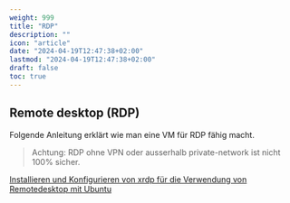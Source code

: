 ```yaml
---
weight: 999
title: "RDP"
description: ""
icon: "article"
date: "2024-04-19T12:47:38+02:00"
lastmod: "2024-04-19T12:47:38+02:00"
draft: false
toc: true
---
```


## Remote desktop (RDP)

Folgende Anleitung erklärt wie man eine VM für RDP fähig macht.

> Achtung: RDP ohne VPN oder ausserhalb private-network ist nicht 100% sicher.

[Installieren und Konfigurieren von xrdp für die Verwendung von Remotedesktop mit Ubuntu](https://learn.microsoft.com/de-de/azure/virtual-machines/linux/use-remote-desktop?tabs=azure-cli)

